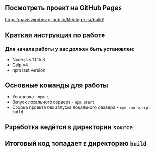 ## Посмотреть проект на GitHub Pages
https://pavelvorobev.github.io/Metting-test/build/
## Краткая инструкция по работе
### Для начала работы у вас должен быть установлен:
* Node.js v.10.15.3
* Gulp v4
* npm last version
## Основные команды для работы
* Установка - `npm i`
* Запуск локального сервера - `npm start`
* Сборка проекта без запуска локального сервера - `npm run-script build`

## Рзработка ведётся в директории `source`
## Итоговый код попадает в директорию `build`
